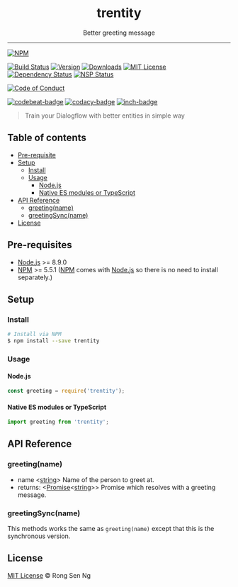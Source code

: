 <div align="center" style="text-align: center;">
  <h1 style="border-bottom: none;">trentity</h1>

  <p>Better greeting message</p>
</div>

<hr />

[![NPM][nodei-badge]][nodei-url]

[![Build Status][travis-badge]][travis-url]
[![Version][version-badge]][version-url]
[![Downloads][downloads-badge]][downloads-url]
[![MIT License][mit-license-badge]][mit-license-url]
[![Dependency Status][daviddm-badge]][daviddm-url]
[![NSP Status][nsp-badge]][nsp-url]

[![Code of Conduct][coc-badge]][coc-url]

[![codebeat-badge]][codebeat-url]
[![codacy-badge]][codacy-url]
[![inch-badge]][inch-url]

> Train your Dialogflow with better entities in simple way

## Table of contents

- [Pre-requisite](#pre-requisite)
- [Setup](#setup)
  - [Install](#install)
  - [Usage](#usage)
    - [Node.js](#nodejs)
    - [Native ES modules or TypeScript](#native-es-modules-or-typescript)
- [API Reference](#api-reference)
  - [greeting(name)](#greetingname)
  - [greetingSync(name)](#greetingsyncname)
- [License](#license)

## Pre-requisites

- [Node.js][node-js-url] >= 8.9.0
- [NPM][npm-url] >= 5.5.1 ([NPM][npm-url] comes with [Node.js][node-js-url] so there is no need to install separately.)

## Setup

### Install

```sh
# Install via NPM
$ npm install --save trentity
```

### Usage

#### Node.js

```js
const greeting = require('trentity');
```

#### Native ES modules or TypeScript

```ts
import greeting from 'trentity';
```

## API Reference

### greeting(name)

  - name <[string][string-mdn-url]> Name of the person to greet at.
  - returns: <[Promise][promise-mdn-url]<[string][string-mdn-url]>> Promise which resolves with a greeting message.

### greetingSync(name)

This methods works the same as `greeting(name)` except that this is the synchronous version.

## License

[MIT License](https://messageflow.mit-license.org/) © Rong Sen Ng



[typescript-url]: https://github.com/Microsoft/TypeScript
[node-js-url]: https://nodejs.org
[npm-url]: https://www.npmjs.com
[node-releases-url]: https://nodejs.org/en/download/releases
[string-mdn-url]: https://developer.mozilla.org/en-US/docs/Web/JavaScript/Reference/Global_Objects/String
[promise-mdn-url]: https://developer.mozilla.org/en-US/docs/Web/JavaScript/Reference/Global_Objects/Promise



[nodei-badge]: https://nodei.co/npm/trentity.png?downloads=true&downloadRank=true&stars=true

[travis-badge]: https://img.shields.io/travis/messageflow/trentity.svg?style=flat-square

[version-badge]: https://img.shields.io/npm/v/trentity.svg?style=flat-square
[downloads-badge]: https://img.shields.io/npm/dm/trentity.svg?style=flat-square
[mit-license-badge]: https://img.shields.io/github/license/mashape/apistatus.svg?style=flat-square
[nsp-badge]: https://nodesecurity.io/orgs/messageflow/projects/a1c57ec8-9c17-4912-932b-f1ff6284e2ae/badge
[daviddm-badge]: https://img.shields.io/david/expressjs/express.svg?style=flat-square

[coc-badge]: https://img.shields.io/badge/code%20of-conduct-ff69b4.svg?style=flat-square

[codebeat-badge]: https://codebeat.co/badges/e486e791-12b7-4198-b834-0fa5bd04e1c3
[codacy-badge]: https://api.codacy.com/project/badge/Grade/a70d1556b4e74711a162c4fd4dbb68a1
[inch-badge]: http://inch-ci.org/github/messageflow/trentity.svg?branch=master



[nodei-url]: https://nodei.co/npm/trentity

[travis-url]: https://travis-ci.org/messageflow/trentity
[version-url]: https://npmjs.org/package/trentity
[downloads-url]: http://www.npmtrends.com/trentity
[mit-license-url]: https://github.com/messageflow/trentity/blob/master/LICENSE
[nsp-url]: https://nodesecurity.io/orgs/messageflow/projects/a1c57ec8-9c17-4912-932b-f1ff6284e2ae
[daviddm-url]: https://david-dm.org/messageflow/trentity

[coc-url]: https://github.com/messageflow/trentity/blob/master/CODE_OF_CONDUCT.md

[codebeat-url]: https://codebeat.co/projects/github-com-messageflow-trentity-master
[codacy-url]: https://www.codacy.com/app/messageflow/trentity?utm_source=github.com&amp;utm_medium=referral&amp;utm_content=messageflow/trentity&amp;utm_campaign=Badge_Grade
[inch-url]: http://inch-ci.org/github/messageflow/trentity
